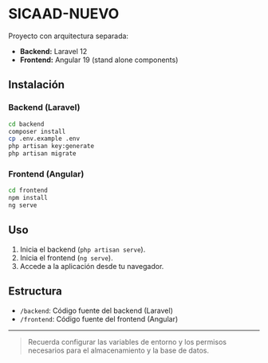 # SICAAD-NUEVO

Proyecto con arquitectura separada:

- **Backend:** Laravel 12
- **Frontend:** Angular 19 (stand alone components)

## Instalación

### Backend (Laravel)

```sh
cd backend
composer install
cp .env.example .env
php artisan key:generate
php artisan migrate
```

### Frontend (Angular)

```sh
cd frontend
npm install
ng serve
```

## Uso

1. Inicia el backend (`php artisan serve`).
2. Inicia el frontend (`ng serve`).
3. Accede a la aplicación desde tu navegador.

## Estructura

- `/backend`: Código fuente del backend (Laravel)
- `/frontend`: Código fuente del frontend (Angular)

---

> Recuerda configurar las variables de entorno y los permisos necesarios para el almacenamiento y la base de datos.